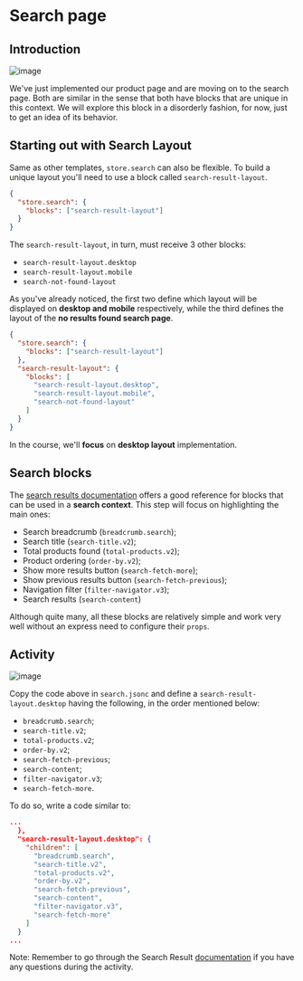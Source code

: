 # Search page

## Introduction

![image](https://user-images.githubusercontent.com/18701182/69843114-d6db6500-1244-11ea-82a7-b10880e2ed55.png)

We've just implemented our product page and are moving on to the search page. Both are similar in the sense that both have blocks that are unique in this context. We will explore this block in a disorderly fashion, for now, just to get an idea of its behavior.

## Starting out with Search Layout

Same as other templates, `store.search` can also be flexible. To build a unique layout you'll need to use a block called `search-result-layout`.

```json
{
  "store.search": {
    "blocks": ["search-result-layout"]
  }
}
```

The `search-result-layout`, in turn, must receive 3 other blocks:

- `search-result-layout.desktop`
- `search-result-layout.mobile`
- `search-not-found-layout`

As you've already noticed, the first two define which layout will be displayed on **desktop and mobile** respectively, while the third defines the layout of the **no results found search page**.

```json
{
  "store.search": {
    "blocks": ["search-result-layout"]
  },
  "search-result-layout": {
    "blocks": [
      "search-result-layout.desktop",
      "search-result-layout.mobile",
      "search-not-found-layout"
    ]
  }
}
```

In the course, we'll **focus** on **desktop layout** implementation.

## Search blocks

The [search results documentation](https://developers.vtex.com/docs/guides/vtex-search-result) offers a good reference for blocks that can be used in a **search context**. This step will focus on highlighting the main ones:

- Search breadcrumb (`breadcrumb.search`);
- Search title (`search-title.v2`);
- Total products found (`total-products.v2`);
- Product ordering (`order-by.v2`);
- Show more results button (`search-fetch-more`);
- Show previous results button (`search-fetch-previous`);
- Navigation filter (`filter-navigator.v3`);
- Search results (`search-content`)

Although quite many, all these blocks are relatively simple and work very well without an express need to configure their `props`.

## Activity

![image](https://user-images.githubusercontent.com/18701182/69843046-7f3cf980-1244-11ea-8309-8a26071cd6f0.png)

Copy the code above in `search.jsonc` and define a `search-result-layout.desktop` having the following, in the order mentioned below:

- `breadcrumb.search`;
- `search-title.v2`;
- `total-products.v2`;
- `order-by.v2`;
- `search-fetch-previous`;
- `search-content`;
- `filter-navigator.v3`;
- `search-fetch-more`.

To do so, write a code similar to:

```json
...
  },
  "search-result-layout.desktop": {
    "children": [
      "breadcrumb.search",
      "search-title.v2",
      "total-products.v2",
      "order-by.v2",
      "search-fetch-previous",
      "search-content",
      "filter-navigator.v3",
      "search-fetch-more"
    ]
  }
...
```

Note: Remember to go through the Search Result [documentation](https://developers.vtex.com/docs/guides/vtex-search-result) if you have any questions during the activity.
